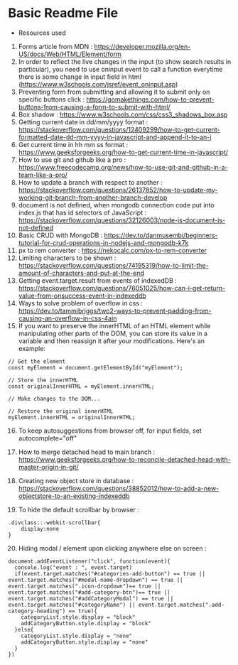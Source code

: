 # Basic Readme File 
- Resources used 
1) Forms article from MDN : https://developer.mozilla.org/en-US/docs/Web/HTML/Element/form
2) In order to reflect the live changes in the input (to show search results in particular), you need to use oninput event to call a function everytime there is some change in input field in html (https://www.w3schools.com/jsref/event_oninput.asp)
3) Preventing form from submitting and allowing it to submit only on specific buttons click : https://gomakethings.com/how-to-prevent-buttons-from-causing-a-form-to-submit-with-html/
4) Box shadow : https://www.w3schools.com/css/css3_shadows_box.asp
5) Getting current date in dd/mm/yyyy format : https://stackoverflow.com/questions/12409299/how-to-get-current-formatted-date-dd-mm-yyyy-in-javascript-and-append-it-to-an-i
6) Get current time in hh mm ss format : https://www.geeksforgeeks.org/how-to-get-current-time-in-javascript/
7) How to use git and github like a pro : https://www.freecodecamp.org/news/how-to-use-git-and-github-in-a-team-like-a-pro/
8) How to update a branch with respect to another : https://stackoverflow.com/questions/26137852/how-to-update-my-working-git-branch-from-another-branch-develop
9) document is not defined, when mongodb connection code put into index.js that has id selectors of JavaScript : https://stackoverflow.com/questions/32126003/node-js-document-is-not-defined
10) Basic CRUD with MongoDB : https://dev.to/danmusembi/beginners-tutorial-for-crud-operations-in-nodejs-and-mongodb-k7k
11) px to rem converter : https://nekocalc.com/px-to-rem-converter
12) Limiting characters to be shown : https://stackoverflow.com/questions/74195319/how-to-limit-the-amount-of-characters-and-put-at-the-end
13) Getting event.target.result from events of indexedDB : https://stackoverflow.com/questions/76051025/how-can-i-get-return-value-from-onsuccess-event-in-indexeddb
14) Ways to solve problem of overflow in css : https://dev.to/tammibriggs/two2-ways-to-prevent-padding-from-causing-an-overflow-in-css-4ain
15) If you want to preserve the innerHTML of an HTML element while manipulating other parts of the DOM, you can store its value in a variable and then reassign it after your modifications. Here's an example:

```
// Get the element
const myElement = document.getElementById("myElement");

// Store the innerHTML
const originalInnerHTML = myElement.innerHTML;

// Make changes to the DOM...

// Restore the original innerHTML
myElement.innerHTML = originalInnerHTML;
```
16) To keep autosuggestions from browser off, for input fields, set autocomplete="off"
17) How to merge detached head to main branch : https://www.geeksforgeeks.org/how-to-reconcile-detached-head-with-master-origin-in-git/
18) Creating new object store in database : https://stackoverflow.com/questions/38852012/how-to-add-a-new-objectstore-to-an-existing-indexeddb

19) To hide the default scrollbar by browser :
```
.divclass::-webkit-scrollbar{
    display:none
}
```
20) Hiding modal / element upon clicking anywhere else on screen : 
```
document.addEventListener("click", function(event){
  console.log("event : ", event.target)
  if(event.target.matches("#categories-add-button") == true || event.target.matches("#modal-name-dropdown") == true || event.target.matches(".icon-dropdown")== true || event.target.matches("#add-category-btn")== true || event.target.matches("#addCategoryModal") == true || event.target.matches("#categoryName") || event.target.matches(".add-category-heading") == true){
    categoryList.style.display = "block"
    addCategoryButton.style.display = "block"
  }else{
    categoryList.style.display = "none"
    addCategoryButton.style.display = "none"
  }
})
```

<!-- TODOs  -->
<!-- (temporarily done : Implement checks that without selecting required fields, record cannot be added (shows warnings) -->
<!-- Feature that lets user add / remove categories : DONE -->
<!-- Feature to display warning if no category exists -->
<!-- Give an option in selector in records page, for categories, to add categories if no categories are added -->
<!-- Implement loader and animation -->
<!-- @SrishtiRaut : Implement pagination for records and users -->